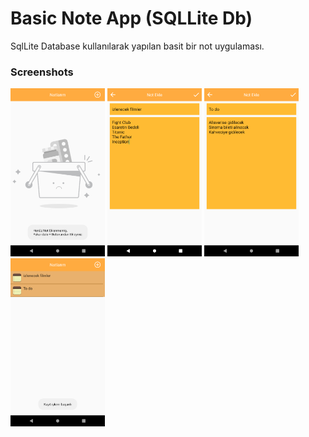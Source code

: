 # Basic Note App (SQLLite Db)

SqlLite Database kullanılarak yapılan basit bir not uygulaması.

### Screenshots

<img src="https://github.com/FiratGURGUR/MyNoteApp/blob/master/app/src/main/res/drawable/screen1.png" width="30%">
<img src="https://github.com/FiratGURGUR/MyNoteApp/blob/master/app/src/main/res/drawable/screen2.png" width="30%">
<img src="https://github.com/FiratGURGUR/MyNoteApp/blob/master/app/src/main/res/drawable/screen3.png" width="30%">
<img src="https://github.com/FiratGURGUR/MyNoteApp/blob/master/app/src/main/res/drawable/screen4.png" width="30%">

